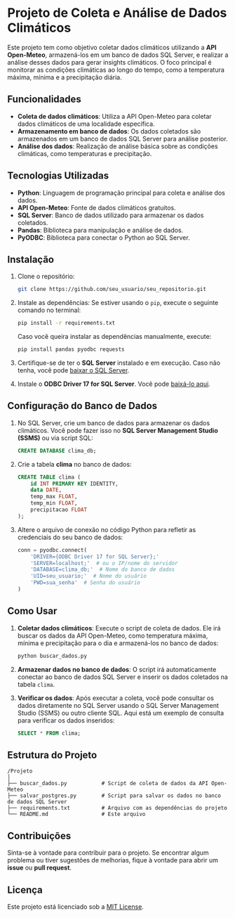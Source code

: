 
# Projeto de Coleta e Análise de Dados Climáticos

Este projeto tem como objetivo coletar dados climáticos utilizando a **API Open-Meteo**, armazená-los em um banco de dados SQL Server, e realizar a análise desses dados para gerar insights climáticos. O foco principal é monitorar as condições climáticas ao longo do tempo, como a temperatura máxima, mínima e a precipitação diária.

## Funcionalidades

- **Coleta de dados climáticos**: Utiliza a API Open-Meteo para coletar dados climáticos de uma localidade específica.
- **Armazenamento em banco de dados**: Os dados coletados são armazenados em um banco de dados SQL Server para análise posterior.
- **Análise dos dados**: Realização de análise básica sobre as condições climáticas, como temperaturas e precipitação.

## Tecnologias Utilizadas

- **Python**: Linguagem de programação principal para coleta e análise dos dados.
- **API Open-Meteo**: Fonte de dados climáticos gratuitos.
- **SQL Server**: Banco de dados utilizado para armazenar os dados coletados.
- **Pandas**: Biblioteca para manipulação e análise de dados.
- **PyODBC**: Biblioteca para conectar o Python ao SQL Server.

## Instalação

1. Clone o repositório:
   ```bash
   git clone https://github.com/seu_usuario/seu_repositorio.git
   ```

2. Instale as dependências:
   Se estiver usando o `pip`, execute o seguinte comando no terminal:
   ```bash
   pip install -r requirements.txt
   ```

   Caso você queira instalar as dependências manualmente, execute:
   ```bash
   pip install pandas pyodbc requests
   ```

3. Certifique-se de ter o **SQL Server** instalado e em execução. Caso não tenha, você pode [baixar o SQL Server](https://www.microsoft.com/pt-br/sql-server/sql-server-downloads).

4. Instale o **ODBC Driver 17 for SQL Server**. Você pode [baixá-lo aqui](https://docs.microsoft.com/en-us/sql/connect/odbc/download-odbc-driver-for-sql-server).

## Configuração do Banco de Dados

1. No SQL Server, crie um banco de dados para armazenar os dados climáticos. Você pode fazer isso no **SQL Server Management Studio (SSMS)** ou via script SQL:

   ```sql
   CREATE DATABASE clima_db;
   ```

2. Crie a tabela **clima** no banco de dados:

   ```sql
   CREATE TABLE clima (
       id INT PRIMARY KEY IDENTITY,
       data DATE,
       temp_max FLOAT,
       temp_min FLOAT,
       precipitacao FLOAT
   );
   ```

3. Altere o arquivo de conexão no código Python para refletir as credenciais do seu banco de dados:

   ```python
   conn = pyodbc.connect(
       'DRIVER={ODBC Driver 17 for SQL Server};'
       'SERVER=localhost;'  # ou o IP/nome do servidor
       'DATABASE=clima_db;'  # Nome do banco de dados
       'UID=seu_usuario;'  # Nome do usuário
       'PWD=sua_senha'  # Senha do usuário
   )
   ```

## Como Usar

1. **Coletar dados climáticos**:
   Execute o script de coleta de dados. Ele irá buscar os dados da API Open-Meteo, como temperatura máxima, mínima e precipitação para o dia e armazená-los no banco de dados:

   ```bash
   python buscar_dados.py
   ```

2. **Armazenar dados no banco de dados**:
   O script irá automaticamente conectar ao banco de dados SQL Server e inserir os dados coletados na tabela `clima`.

3. **Verificar os dados**:
   Após executar a coleta, você pode consultar os dados diretamente no SQL Server usando o SQL Server Management Studio (SSMS) ou outro cliente SQL. Aqui está um exemplo de consulta para verificar os dados inseridos:

   ```sql
   SELECT * FROM clima;
   ```

## Estrutura do Projeto

```
/Projeto
│
├── buscar_dados.py           # Script de coleta de dados da API Open-Meteo
├── salvar_postgres.py        # Script para salvar os dados no banco de dados SQL Server
├── requirements.txt          # Arquivo com as dependências do projeto
└── README.md                 # Este arquivo
```

## Contribuições

Sinta-se à vontade para contribuir para o projeto. Se encontrar algum problema ou tiver sugestões de melhorias, fique à vontade para abrir um **issue** ou **pull request**.

## Licença

Este projeto está licenciado sob a [MIT License](LICENSE).
